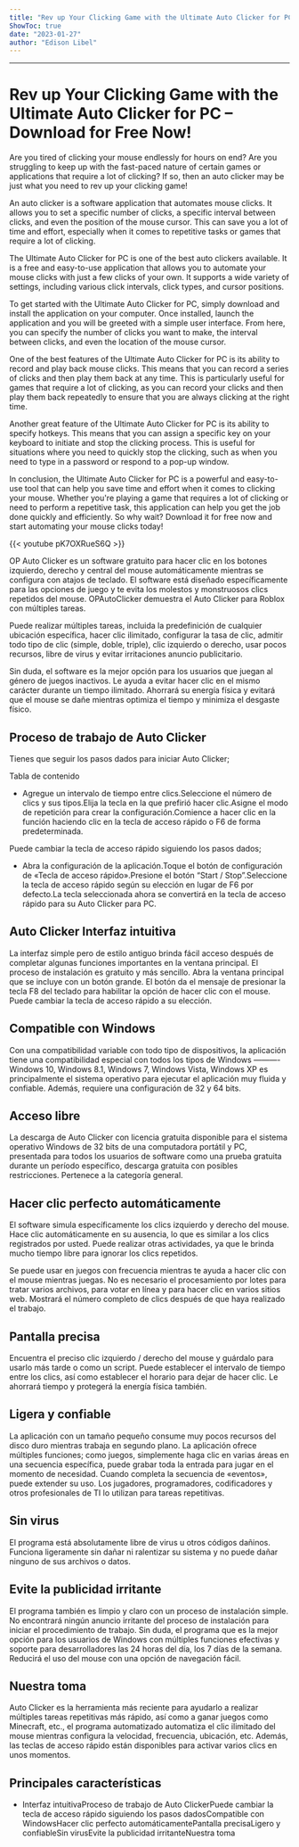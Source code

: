 ```yaml
---
title: "Rev up Your Clicking Game with the Ultimate Auto Clicker for PC – Download for Free Now! "
ShowToc: true 
date: "2023-01-27"
author: "Edison Libel"
---
```

*****
# Rev up Your Clicking Game with the Ultimate Auto Clicker for PC – Download for Free Now!

Are you tired of clicking your mouse endlessly for hours on end? Are you struggling to keep up with the fast-paced nature of certain games or applications that require a lot of clicking? If so, then an auto clicker may be just what you need to rev up your clicking game!

An auto clicker is a software application that automates mouse clicks. It allows you to set a specific number of clicks, a specific interval between clicks, and even the position of the mouse cursor. This can save you a lot of time and effort, especially when it comes to repetitive tasks or games that require a lot of clicking.

The Ultimate Auto Clicker for PC is one of the best auto clickers available. It is a free and easy-to-use application that allows you to automate your mouse clicks with just a few clicks of your own. It supports a wide variety of settings, including various click intervals, click types, and cursor positions.

To get started with the Ultimate Auto Clicker for PC, simply download and install the application on your computer. Once installed, launch the application and you will be greeted with a simple user interface. From here, you can specify the number of clicks you want to make, the interval between clicks, and even the location of the mouse cursor.

One of the best features of the Ultimate Auto Clicker for PC is its ability to record and play back mouse clicks. This means that you can record a series of clicks and then play them back at any time. This is particularly useful for games that require a lot of clicking, as you can record your clicks and then play them back repeatedly to ensure that you are always clicking at the right time.

Another great feature of the Ultimate Auto Clicker for PC is its ability to specify hotkeys. This means that you can assign a specific key on your keyboard to initiate and stop the clicking process. This is useful for situations where you need to quickly stop the clicking, such as when you need to type in a password or respond to a pop-up window.

In conclusion, the Ultimate Auto Clicker for PC is a powerful and easy-to-use tool that can help you save time and effort when it comes to clicking your mouse. Whether you're playing a game that requires a lot of clicking or need to perform a repetitive task, this application can help you get the job done quickly and efficiently. So why wait? Download it for free now and start automating your mouse clicks today!

{{< youtube pK7OXRueS6Q >}} 



OP Auto Clicker es un software gratuito para hacer clic en los botones izquierdo, derecho y central del mouse automáticamente mientras se configura con atajos de teclado. El software está diseñado específicamente para las opciones de juego y te evita los molestos y monstruosos clics repetidos del mouse. OPAutoClicker demuestra el Auto Clicker para Roblox con múltiples tareas.
 
Puede realizar múltiples tareas, incluida la predefinición de cualquier ubicación específica, hacer clic ilimitado, configurar la tasa de clic, admitir todo tipo de clic (simple, doble, triple), clic izquierdo o derecho, usar pocos recursos, libre de virus y evitar irritaciones anuncio publicitario.
 
Sin duda, el software es la mejor opción para los usuarios que juegan al género de juegos inactivos. Le ayuda a evitar hacer clic en el mismo carácter durante un tiempo ilimitado. Ahorrará su energía física y evitará que el mouse se dañe mientras optimiza el tiempo y minimiza el desgaste físico.
 
## Proceso de trabajo de Auto Clicker
 
Tienes que seguir los pasos dados para iniciar Auto Clicker;
 
Tabla de contenido
 
- Agregue un intervalo de tiempo entre clics.Seleccione el número de clics y sus tipos.Elija la tecla en la que prefirió hacer clic.Asigne el modo de repetición para crear la configuración.Comience a hacer clic en la función haciendo clic en la tecla de acceso rápido o F6 de forma predeterminada.

 
Puede cambiar la tecla de acceso rápido siguiendo los pasos dados;
 
- Abra la configuración de la aplicación.Toque el botón de configuración de «Tecla de acceso rápido».Presione el botón “Start / Stop”.Seleccione la tecla de acceso rápido según su elección en lugar de F6 por defecto.La tecla seleccionada ahora se convertirá en la tecla de acceso rápido para su Auto Clicker para PC.

 
## Auto Clicker Interfaz intuitiva
 
La interfaz simple pero de estilo antiguo brinda fácil acceso después de completar algunas funciones importantes en la ventana principal. El proceso de instalación es gratuito y más sencillo. Abra la ventana principal que se incluye con un botón grande. El botón da el mensaje de presionar la tecla F8 del teclado para habilitar la opción de hacer clic con el mouse. Puede cambiar la tecla de acceso rápido a su elección.
 
## Compatible con Windows
 
Con una compatibilidad variable con todo tipo de dispositivos, la aplicación tiene una compatibilidad especial con todos los tipos de Windows ———- Windows 10, Windows 8.1, Windows 7, Windows Vista, Windows XP es principalmente el sistema operativo para ejecutar el aplicación muy fluida y confiable. Además, requiere una configuración de 32 y 64 bits.
 
## Acceso libre
 
La descarga de Auto Clicker con licencia gratuita disponible para el sistema operativo Windows de 32 bits de una computadora portátil y PC, presentada para todos los usuarios de software como una prueba gratuita durante un período específico, descarga gratuita con posibles restricciones. Pertenece a la categoría general.
 
## Hacer clic perfecto automáticamente
 
El software simula específicamente los clics izquierdo y derecho del mouse. Hace clic automáticamente en su ausencia, lo que es similar a los clics registrados por usted. Puede realizar otras actividades, ya que le brinda mucho tiempo libre para ignorar los clics repetidos.
 
Se puede usar en juegos con frecuencia mientras te ayuda a hacer clic con el mouse mientras juegas. No es necesario el procesamiento por lotes para tratar varios archivos, para votar en línea y para hacer clic en varios sitios web. Mostrará el número completo de clics después de que haya realizado el trabajo.
 
## Pantalla precisa
 
Encuentra el preciso clic izquierdo / derecho del mouse y guárdalo para usarlo más tarde o como un script. Puede establecer el intervalo de tiempo entre los clics, así como establecer el horario para dejar de hacer clic. Le ahorrará tiempo y protegerá la energía física también.
 
## Ligera y confiable
 
La aplicación con un tamaño pequeño consume muy pocos recursos del disco duro mientras trabaja en segundo plano. La aplicación ofrece múltiples funciones; como juegos, simplemente haga clic en varias áreas en una secuencia específica, puede grabar toda la entrada para jugar en el momento de necesidad. Cuando completa la secuencia de «eventos», puede extender su uso. Los jugadores, programadores, codificadores y otros profesionales de TI lo utilizan para tareas repetitivas.
 
## Sin virus
 
El programa está absolutamente libre de virus u otros códigos dañinos. Funciona ligeramente sin dañar ni ralentizar su sistema y no puede dañar ninguno de sus archivos o datos.
 
## Evite la publicidad irritante
 
El programa también es limpio y claro con un proceso de instalación simple. No encontrará ningún anuncio irritante del proceso de instalación para iniciar el procedimiento de trabajo. Sin duda, el programa que es la mejor opción para los usuarios de Windows con múltiples funciones efectivas y soporte para desarrolladores las 24 horas del día, los 7 días de la semana. Reducirá el uso del mouse con una opción de navegación fácil.
 
## Nuestra toma
 
Auto Clicker es la herramienta más reciente para ayudarlo a realizar múltiples tareas repetitivas más rápido, así como a ganar juegos como Minecraft, etc., el programa automatizado automatiza el clic ilimitado del mouse mientras configura la velocidad, frecuencia, ubicación, etc. Además, las teclas de acceso rápido están disponibles para activar varios clics en unos momentos.
 
## Principales características
 
- Interfaz intuitivaProceso de trabajo de Auto ClickerPuede cambiar la tecla de acceso rápido siguiendo los pasos dadosCompatible con WindowsHacer clic perfecto automáticamentePantalla precisaLigero y confiableSin virusEvite la publicidad irritanteNuestra toma




